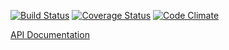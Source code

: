 [![Build Status](https://travis-ci.org/andela-fomokaro/Document-Management-System.svg)](https://travis-ci.org/andela-fomokaro/Document-Management-System)
[![Coverage Status](https://coveralls.io/repos/github/andela-fomokaro/Document-Management-System/badge.svg?branch=feature%2F143770291%2Fset-up-client-environment)](https://coveralls.io/github/andela-fomokaro/Document-Management-System?branch=feature%2F143770291%2Fset-up-client-environment)
[![Code Climate](https://codeclimate.com/github/andela-fomokaro/Document-Management-System/badges/gpa.svg)](https://codeclimate.com/github/andela-fomokaro/Document-Management-System)

[API Documentation](https://docstar-docs.herokuapp.com/)